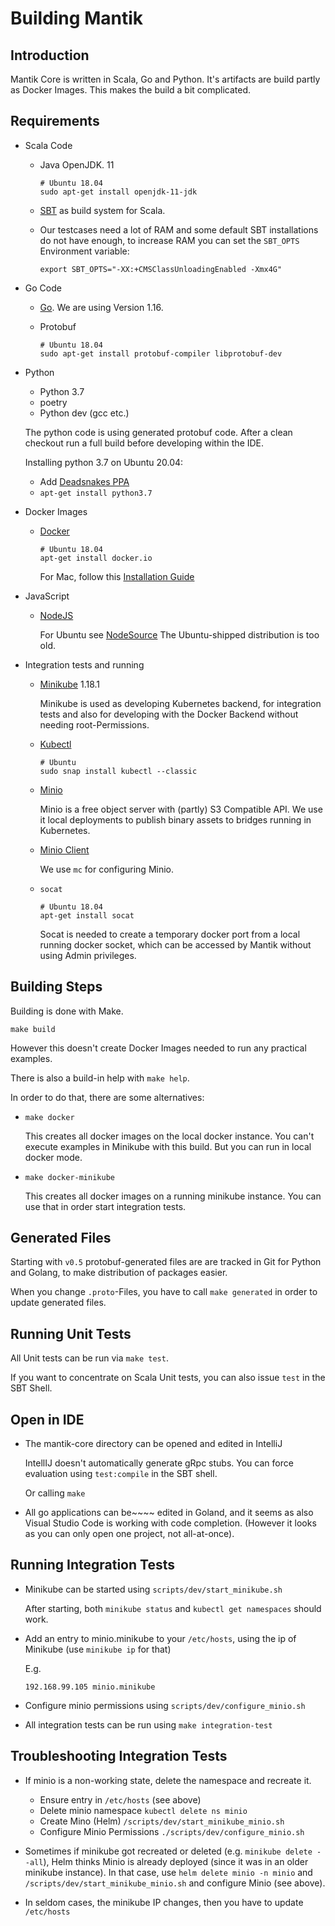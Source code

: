 Building Mantik
===============

Introduction
------------
Mantik Core is written in Scala, Go and Python. It's artifacts are build partly as Docker Images. 
This makes the build a bit complicated. 

Requirements
------------

* Scala Code
    * Java OpenJDK. 11

      ```
      # Ubuntu 18.04
      sudo apt-get install openjdk-11-jdk
      ```
  
    * [SBT](https://www.scala-sbt.org/download.html) as build system for Scala.
    
    * Our testcases need a lot of RAM and some default SBT installations do not have enough, to increase RAM
      you can set the `SBT_OPTS` Environment variable:
      
      ```
      export SBT_OPTS="-XX:+CMSClassUnloadingEnabled -Xmx4G"
      ```

* Go Code

    * [Go](https://golang.org/dl/). We are using Version 1.16.
    * Protobuf

      ```
      # Ubuntu 18.04
      sudo apt-get install protobuf-compiler libprotobuf-dev
      ```
      
* Python
     
     - Python 3.7
     - poetry
     - Python dev (gcc etc.)
     
     The python code is using generated protobuf code. After a clean checkout
     run a full build before developing within the IDE.
     
     Installing python 3.7 on Ubuntu 20.04:
     
     - Add [Deadsnakes PPA](https://launchpad.net/~deadsnakes/+archive/ubuntu/ppa)
     - `apt-get install python3.7`

* Docker Images

     - [Docker](https://docker.io)
       ```
       # Ubuntu 18.04
       apt-get install docker.io
       ```
       For Mac, follow this [Installation Guide](https://docs.docker.com/docker-for-mac/)
    
* JavaScript

     - [NodeJS](https://nodejs.org/en/)
       
       For Ubuntu see [NodeSource](https://github.com/nodesource/distributions#debinstall)
       The Ubuntu-shipped distribution is too old.

* Integration tests and running
    * [Minikube](https://kubernetes.io/docs/tasks/tools/install-minikube/) 1.18.1
    
      Minikube is used as developing Kubernetes backend, for integration tests
      and also for developing with the Docker Backend without needing root-Permissions.
      
    * [Kubectl](https://kubernetes.io/docs/reference/kubectl/overview/)
    
      ```
      # Ubuntu
      sudo snap install kubectl --classic
      ```
      
    * [Minio](https://min.io/)
    
      Minio is a free object server with (partly) S3 Compatible API.
      We use it local deployments to publish binary assets to bridges running in Kubernetes.
      
    * [Minio Client](https://min.io/download#/linux)  
    
      We use `mc` for configuring Minio.
      
    * `socat`
    
      ```
      # Ubuntu 18.04
      apt-get install socat
      ```
      
      Socat is needed to create a temporary docker port from a local running docker socket, which can be accessed
      by Mantik without using Admin privileges. 
      
Building Steps
--------------

Building is done with Make.

   `make build`
   
However this doesn't create Docker Images needed to run any practical examples.

There is also a build-in help with `make help`.

In order to do that, there are some alternatives:

   * `make docker`
   
      This creates all docker images on the local docker instance. You can't execute examples in Minikube with this build.
      But you can run in local docker mode.
      
   * `make docker-minikube`
   
      This creates all docker images on a running minikube instance. You can use that in order start integration tests.

Generated Files
---------------

Starting with `v0.5` protobuf-generated files are are tracked in Git for Python and Golang, to make distribution of packages easier.

When you change `.proto`-Files, you have to call `make generated` in order to update generated files.

Running Unit Tests
------------------

All Unit tests can be run via `make test`.

If you want to concentrate on Scala Unit tests, you can also issue `test` in the SBT Shell.

Open in IDE
-----------

* The mantik-core directory can be opened and edited in IntelliJ
  
  IntellIJ doesn't automatically generate gRpc stubs. You can force evaluation using `test:compile` in the SBT shell.
  
  Or calling `make`  
  
* All go applications can be~~~~ edited in Goland, and it seems as also Visual Studio Code is working with code completion.
  (However it looks as you can only open one project, not all-at-once).


Running Integration Tests
-------------------------

* Minikube can be started using `scripts/dev/start_minikube.sh`

  After starting, both `minikube status` and `kubectl get namespaces` should work.  

* Add an entry to minio.minikube to your `/etc/hosts`, using the ip of Minikube (use `minikube ip` for that)
  
  E.g.

  ```
  192.168.99.105 minio.minikube
  ```
  
* Configure minio permissions using `scripts/dev/configure_minio.sh`
* All integration tests can be run using `make integration-test`


Troubleshooting Integration Tests
---------------------------------

* If minio is a non-working state, delete the namespace and recreate it. 

  - Ensure entry in `/etc/hosts` (see above)
  - Delete minio namespace `kubectl delete ns minio`
  - Create Mino (Helm) `/scripts/dev/start_minikube_minio.sh`
  - Configure Minio Permissions `./scripts/dev/configure_minio.sh`

 * Sometimes if minikube got recreated or deleted (e.g. `minikube delete --all`), Helm thinks Minio is already deployed (since it was in an older minikube instance). In that case, use `helm delete minio -n minio` and `/scripts/dev/start_minikube_minio.sh` and configure Minio (see above).

* In seldom cases, the minikube IP changes, then you have to update `/etc/hosts`  

  
